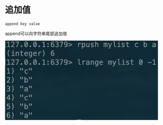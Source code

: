 # 追加值

```text
append key value
```

append可以向字符串尾部追加值

![](../../.gitbook/assets/image%20%2828%29.png)

